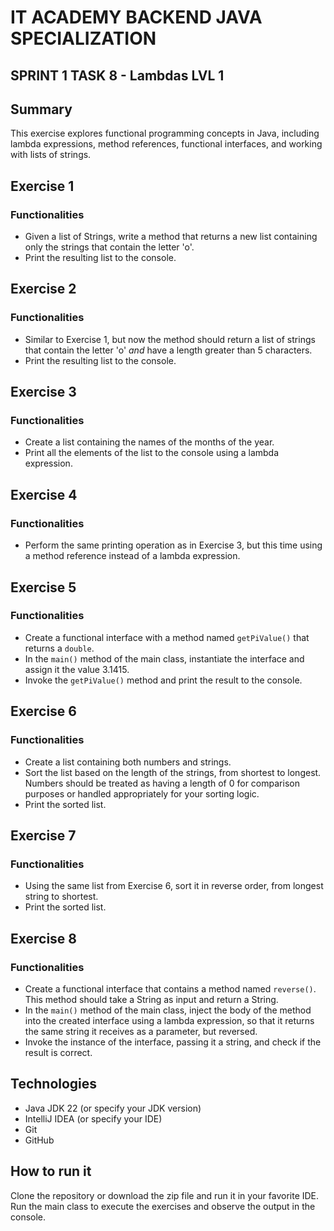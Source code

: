 # IT ACADEMY BACKEND JAVA SPECIALIZATION
## SPRINT 1 TASK 8 - Lambdas LVL 1

## Summary

This exercise explores functional programming concepts in Java, including lambda expressions, method references, functional interfaces, and working with lists of strings.

## Exercise 1

### Functionalities

- Given a list of Strings, write a method that returns a new list containing only the strings that contain the letter 'o'.
- Print the resulting list to the console.

## Exercise 2

### Functionalities

- Similar to Exercise 1, but now the method should return a list of strings that contain the letter 'o' *and* have a length greater than 5 characters.
- Print the resulting list to the console.

## Exercise 3

### Functionalities

- Create a list containing the names of the months of the year.
- Print all the elements of the list to the console using a lambda expression.

## Exercise 4

### Functionalities

- Perform the same printing operation as in Exercise 3, but this time using a method reference instead of a lambda expression.

## Exercise 5

### Functionalities

- Create a functional interface with a method named `getPiValue()` that returns a `double`.
- In the `main()` method of the main class, instantiate the interface and assign it the value 3.1415.
- Invoke the `getPiValue()` method and print the result to the console.

## Exercise 6

### Functionalities

- Create a list containing both numbers and strings.
- Sort the list based on the length of the strings, from shortest to longest.  Numbers should be treated as having a length of 0 for comparison purposes or handled appropriately for your sorting logic.
- Print the sorted list.

## Exercise 7

### Functionalities

- Using the same list from Exercise 6, sort it in reverse order, from longest string to shortest.
- Print the sorted list.

## Exercise 8

### Functionalities

- Create a functional interface that contains a method named `reverse()`. This method should take a String as input and return a String.
- In the `main()` method of the main class, inject the body of the method into the created interface using a lambda expression, so that it returns the same string it receives as a parameter, but reversed.
- Invoke the instance of the interface, passing it a string, and check if the result is correct.

## Technologies

- Java JDK 22 (or specify your JDK version)
- IntelliJ IDEA (or specify your IDE)
- Git
- GitHub

## How to run it

Clone the repository or download the zip file and run it in your favorite IDE. Run the main class to execute the exercises and observe the output in the console.
